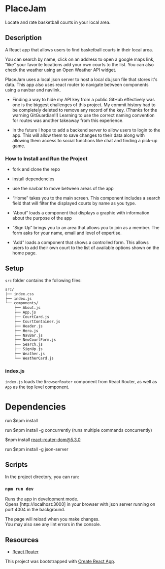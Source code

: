 # PlaceJam

Locate and rate basketball courts in your local area.

## Description

A React app that allows users to find basketball courts in their local area.

You can search by name, click on an address to open a google maps link, “like” your favorite locations add your own courts to the list. You can also check the weather using an Open Weather API widget.

PlaceJam uses a local json server to host a local db.json file that stores it's data. This app also uses react router to navigate between components using a navbar and navlink.

- Finding a way to hide my API key from a public GitHub effectively was one is the biggest challenges of this project. My commit history had to be completely deleted to remove any record of the key. (Thanks for the warning GitGuardian!!) Learning to use the correct naming convention for routes was another takeaway from this experience.

- In the future I hope to add a backend server to allow users to login to the app. This will allow them to save changes to their data along with allowing them access to social functions like chat and finding a pick-up game.

### How to Install and Run the Project

- fork and clone the repo

- install dependencies

- use the navbar to move between areas of the app

- “Home” takes you to the main screen. This component includes a search field that will filter the displayed courts by name as you type.

- “About” loads a component that displays a graphic with information about the purpose of the app
- “Sign Up” brings you to an area that allows you to join as a member. The form asks for your name, email and level of expertise.

- “Add” loads a component that shows a controlled form. This allows users to add their own court to the list of available options shown on the home page.

## Setup

`src` folder contains the following files:

```txt
src/
├── index.css
├── index.js
└── components/
    ├── About.js
    ├── App.js
    ├── CourtCard.js
    ├── CourtContainer.js
    ├── Header.js
    ├── Hero.js
    ├── NavBar.js
    ├── NewCourtForm.js
    ├── Search.js
    ├── SignUp.js
    ├── Weather.js
    └── WeatherCard.js
```

### index.js

`index.js` loads the `BrowserRouter` component from React Router, as well as `App` as the top level component.

# Dependencies

run $npm install

run $npm install -g concurrently (runs multiple commands concurrently)

$npm install react-router-dom@5.3.0

run $npm install -g json-server

## Scripts

In the project directory, you can run:

### `npm run dev`

Runs the app in development mode.\
Opens [http://localhost:3000] in your browser with json server running on port 4004 in the background.

The page will reload when you make changes.\
You may also see any lint errors in the console.

## Resources

- [React Router](https://v5.reactrouter.com/web/guides/quick-start)

This project was bootstrapped with [Create React App](https://github.com/facebook/create-react-app).
